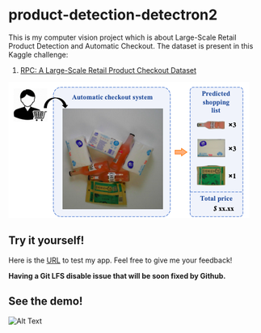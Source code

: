 # product-detection-detectron2

This is my computer vision project which is about Large-Scale Retail Product Detection and Automatic Checkout. The dataset is present in this Kaggle challenge: 

1. [RPC: A Large-Scale Retail Product Checkout Dataset](https://www.kaggle.com/diyer22/retail-product-checkout-dataset)

![Automatic Checkout](images/aco.png)

## Try it yourself!

Here is the [URL](https://share.streamlit.io/feryah/product-detection-detectron2/app.py) to test my app. Feel free to give me your feedback!

**Having a Git LFS disable issue that will be soon fixed by Github.**


## See the demo!

![Alt Text](images/streamlit-app-2021-01-21-22-01-54.gif)
